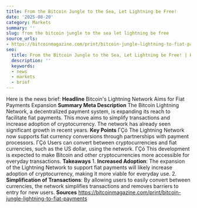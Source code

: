 ```yaml
---
title: From the Bitcoin Jungle to the Sea, Let Lightning be Free!
date: '2025-08-20'
category: Markets
summary: ''
slug: from the bitcoin jungle to the sea let lightning be free
source_urls:
- https://bitcoinmagazine.com/print/bitcoin-jungle-lightning-to-fiat-payments
seo:
  title: From the Bitcoin Jungle to the Sea, Let Lightning be Free! | Hash n Hedge
  description: ''
  keywords:
  - news
  - markets
  - brief
---
```


Here is the news brief:  **Headline** Bitcoin's Lightning Network Aims for Fiat Payments Expansion  **Summary Meta Description** The Bitcoin Lightning Network, a decentralized payment system, is expanding its reach to facilitate fiat payments. This move aims to simplify transactions and increase adoption of cryptocurrency. The network has already seen significant growth in recent years.  **Key Points**  ΓÇó The Lightning Network now supports fiat currency conversions through partnerships with payment processors. ΓÇó Users can convert between cryptocurrencies and fiat currencies, such as the US dollar, using the network. ΓÇó This development is expected to make Bitcoin and other cryptocurrencies more accessible for everyday transactions.  **Takeaways**  1. **Increased Adoption**: The expansion of the Lightning Network to support fiat payments will likely increase adoption of cryptocurrency, making it more viable for everyday use. 2. **Simplification of Transactions**: By allowing users to easily convert between currencies, the network simplifies transactions and removes barriers to entry for new users.  **Sources** https://bitcoinmagazine.com/print/bitcoin-jungle-lightning-to-fiat-payments 
